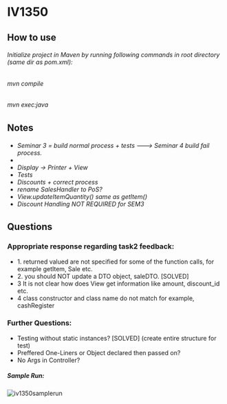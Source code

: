 # IV1350
<h2>How to use</h2>
<h6>Initialize project in Maven by running following commands in root directory (same dir as pom.xml): </h6>
<h6> mvn compile </h6>
<h6> mvn exec:java </h6>
<h2>Notes</h2>
<h6>
  <ul>
    <li> Seminar 3 = build normal process + tests ---> Seminar 4 build fail process. <li>
    <li>Display -> Printer + View</li>
    <li> Tests </li>
    <li> Discounts + correct process </li>
    <li>rename SalesHandler to PoS? </li>
    <li>View.updateItemQuantity() same as getItem()</li>
    <li>Discount Handling NOT REQUIRED for SEM3</li>
  </ul>
</h6>
<h2>Questions</h2>
<h3>Appropriate response regarding task2 feedback:</h3>
<ul>
  <li>1. returned valued are not specified for some of the function calls, for example getItem, Sale etc.</li>
  <li>2. you should NOT update a DTO object, saleDTO. [SOLVED]</li>
  <li>3 It is not clear how does View get information like amount, discount_id etc.</li>
  <li>4 class constructor and class name do not match for example, cashRegister</li>
</ul>

<h3>Further Questions:</h3>

<ul>
  <li>Testing without static instances? [SOLVED] (create entire structure for test)</li>
  <li>Preffered One-Liners or Object declared then passed on?</li>
  <li>No Args in Controller?</li>
</ul>

<h5>Sample Run:</h5>

![iv1350samplerun](https://github.com/leolangberg/IV1350/assets/152855963/1e1a8c77-fca9-4ad5-b698-d5712a9ee3e6)

